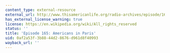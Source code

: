 ```yaml
---
content_type: external-resource
external_url: http://www.thisamericanlife.org/radio-archives/episode/165/americans-in-paris
has_external_license_warning: true
license: https://en.wikipedia.org/wiki/All_rights_reserved
status: ''
title: 'Episode 165: Americans in Paris'
uid: 0af2a53f-3b88-44d2-8676-d961d8f40993
wayback_url: ''
---
```

